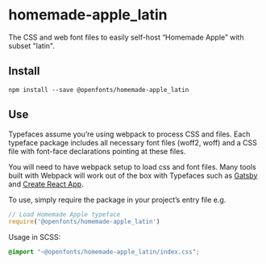 
# homemade-apple_latin

The CSS and web font files to easily self-host “Homemade Apple” with subset "latin".

## Install

`npm install --save @openfonts/homemade-apple_latin`

## Use

Typefaces assume you’re using webpack to process CSS and files. Each typeface
package includes all necessary font files (woff2, woff) and a CSS file with
font-face declarations pointing at these files.

You will need to have webpack setup to load css and font files. Many tools built
with Webpack will work out of the box with Typefaces such as [Gatsby](https://github.com/gatsbyjs/gatsby)
and [Create React App](https://github.com/facebookincubator/create-react-app).

To use, simply require the package in your project’s entry file e.g.

```javascript
// Load Homemade Apple typeface
require('@openfonts/homemade-apple_latin')
```

Usage in SCSS:
```scss
@import "~@openfonts/homemade-apple_latin/index.css";
```
